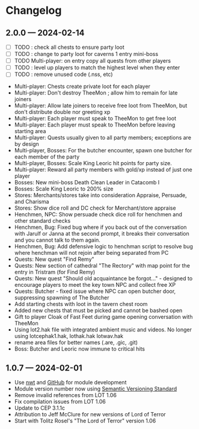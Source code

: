 # Changelog
## 2.0.0 &mdash; 2024-02-14
* [ ] TODO : check all chests to ensure party loot
* [ ] TODO : change to party loot for caverns 1 entry mini-boss
* [ ] TODO Multi-player: on entry copy all quests from other players
* [ ] TODO : level up players to match the highest level when they enter
* [ ] TODO : remove unused code (.nss, etc)
* Multi-player: Chests create private loot for each player
* Multi-player: Don't destroy TheeMon ; allow him to remain for late joiners
* Multi-player: Allow late joiners to receive free loot from TheeMon, but don't distribute double nor greeting xp
* Multi-player: Each player must speak to TheeMon to get free loot
* Multi-player: Each player must speak to TheeMon before leaving starting area
* Multi-player: Quests usually given to all party members; exceptions are by design
* Multi-player, Bosses: For the butcher encounter, spawn one butcher for each member of the party
* Multi-player, Bosses: Scale King Leoric hit points for party size.
* Multi-player: Reward all party members with gold/xp instead of just one player
* Bosses: New mini-boss Death Clean Leader in Catacomb I
* Bosses: Scale King Leoric to 200% size
* Stores: Merchants/stores take into consideration Appraise, Persuade, and Charisma
* Stores: Show dice roll and DC check for Merchant/store appraise
* Henchmen, NPC: Show persuade check dice roll for henchmen and other standard checks
* Henchmen, Bug: Fixed bug where if you back out of the conversation with Jarulf or Janna at the second prompt, it breaks their conversation and you cannot talk to them again.
* Henchmen, Bug: Add defensive logic to henchman script to resolve bug where henchman will not rejoin after being separated from PC
* Quests: New quest "Find Remy"
* Quests: New section of cathedral "The Rectory" with map point for the entry in Tristram (for Find Remy)
* Quests: New quest "Should old acquaintance be forgot..." - designed to encourage players to meet the key town NPC and collect free XP
* Quests: Butcher - fixed issue where NPC can open butcher door, suppressing spawning of The Butcher
* Add starting chests with loot in the tavern chest room
* Added new chests that must be picked and cannot be bashed open
* Gift to player Cloak of Fast Feet during game opening conversation with TheeMon
* Using lot2.hak file with integrated ambient music and videos.  No longer using lotcephak1.hak, lothak.hak lotwav.hak
* rename area files for better names (.are, .gic, .git)
* Boss: Butcher and Leoric now immune to critical hits

## 1.0.7 &mdash; 2024-02-01 
* Use [nwt](https://github.com/jeffmcclure/nwt) and [GitHub](https://github.com/jeffmcclure/lot5) for module development
* Module version number now using [Semantic Versioning Standard](https://semver.org)
* Remove invalid references from LOT 1.06
* Fix compilation issues from LOT 1.06
* Update to CEP 3.1.1c
* Attribution to Jeff McClure for new versions of Lord of Terror
* Start with Tolitz Rosel's "The Lord of Terror" version 1.06
